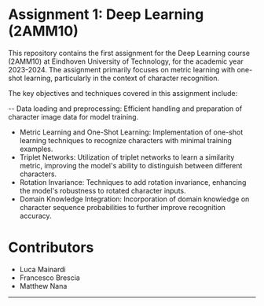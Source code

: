 # Assignment 1: Deep Learning (2AMM10)
This repository contains the first assignment for the Deep Learning course (2AMM10) at Eindhoven University of Technology, for the academic year 2023-2024. 
The assignment primarily focuses on metric learning with one-shot learning, particularly in the context of character recognition.

The key objectives and techniques covered in this assignment include:

-- Data loading and preprocessing: Efficient handling and preparation of character image data for model training.
- Metric Learning and One-Shot Learning: Implementation of one-shot learning techniques to recognize characters with minimal training examples.
- Triplet Networks: Utilization of triplet networks to learn a similarity metric, improving the model's ability to distinguish between different characters.
- Rotation Invariance: Techniques to add rotation invariance, enhancing the model's robustness to rotated character inputs.
- Domain Knowledge Integration: Incorporation of domain knowledge on character sequence probabilities to further improve recognition accuracy.

# Contributors
- Luca Mainardi
- Francesco Brescia
- Matthew Nana

---
